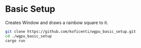 # Basic Setup

Creates Window and draws a rainbow square to it.

```bash
git clone https://github.com/koficenti/wgpu_basic_setup.git
cd ./wgpu_basic_setup
cargo run
```

